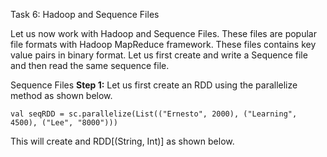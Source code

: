 Task 6: Hadoop and Sequence Files

Let us now work with Hadoop and Sequence Files. These files are popular file formats with Hadoop MapReduce framework. These files contains key value pairs in binary format. Let us first create and write a Sequence file and then read the same sequence file.



Sequence Files
**Step 1:** Let us first create an RDD using the parallelize method as shown below.

```
val seqRDD = sc.parallelize(List(("Ernesto", 2000), ("Learning", 4500), ("Lee", "8000")))
```

This will create and RDD[(String, Int)] as shown below.

 